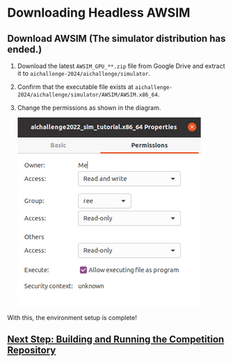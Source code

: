 # Downloading Headless AWSIM

## Download AWSIM (The simulator distribution has ended.)

1. Download the latest `AWSIM_GPU_**.zip` file from Google Drive and extract it to `aichallenge-2024/aichallenge/simulator`.

2. Confirm that the executable file exists at `aichallenge-2024/aichallenge/simulator/AWSIM/AWSIM.x86_64`.

3. Change the permissions as shown in the diagram.

   ![Permission change example](./images/awsim-permmision.png)

With this, the environment setup is complete!

## [Next Step: Building and Running the Competition Repository](./build-docker.en.md)
